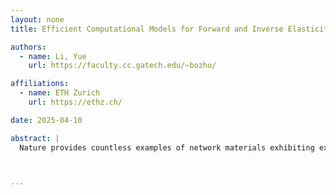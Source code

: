 ```yaml
---
layout: none
title: Efficient Computational Models for Forward and Inverse Elasticity Problems

authors:
  - name: Li, Yue
    url: https://faculty.cc.gatech.edu/~bozhu/

affiliations:
  - name: ETH Zurich
    url: https://ethz.ch/

date: 2025-04-10

abstract: |
  Nature provides countless examples of network materials exhibiting exceptional flexibility, strength, and durability—from the acto-myosin networks within our cells, to the trabecular architectures in our bones, to the intricate venation patterns on insect wings. Recent advances in 3D printing technology now enable us to digitally fabricate engineered network materials whose precisely designed structures and compositions begin to rival these biological counterparts in performance. In this talk, I will present several computational models developed during my PhD for simulating and designing nonlinear elastic networks and beyond. At a high level, I will explore how to model 3D-printed elastic networks with tailored channel geometries that mimic real fabrics, how to efficiently simulate geodesic curves on triangle meshes, and how to design structured nonlinear metamaterials with neural constitutive models. On the technical ground, I will discuss techniques for restoring C2 continuity essential for second-order minimization problems, demonstrate the use of variational formulations combined with implicit function theory to efficiently compute complex second-order derivatives, and explain how implicit neural representations can facilitate gradient-based inverse design.



---
```

